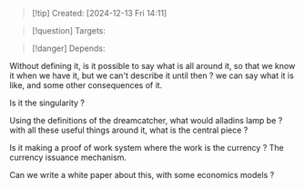 
>[!tip] Created: [2024-12-13 Fri 14:11]

>[!question] Targets: 

>[!danger] Depends: 

Without defining it, is it possible to say what is all around it, so that we know it when we have it, but we can't describe it until then ? we can say what it is like, and some other consequences of it.

Is it the singularity ?

Using the definitions of the dreamcatcher, what would alladins lamp be ? with all these useful things around it, what is the central piece ?

Is it making a proof of work system where the work is the currency ?  The currency issuance mechanism.

Can we write a white paper about this, with some economics models ?